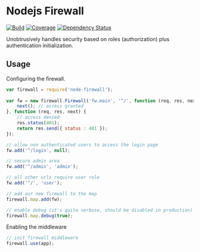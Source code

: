 # Nodejs Firewall

[![Build](https://travis-ci.org/plouc/node-firewall.png)](https://travis-ci.org/plouc/node-firewall)
[![Coverage](https://coveralls.io/repos/plouc/node-firewall/badge.png)](https://coveralls.io/r/plouc/node-firewall)
[![Dependency Status](https://david-dm.org/plouc/node-firewall.png)](https://david-dm.org/plouc/node-firewall)

Unobtrusively handles security based on roles (authorization) plus authentication initialization.

## Usage

Configuring the firewall.

```javascript
var firewall = require('node-firewall');
    
var fw = new firewall.Firewall('fw.main', '^/', function (req, res, next) {
    next(); // access granted
}, function (req, res, next) {
    // access denied
    res.status(401);
    return res.send({ status : 401 });
});

// allow non authenticated users to access the login page
fw.add('^/login', null);

// secure admin area
fw.add('^/admin', 'admin');

// all other urls require user role
fw.add('^/', 'user');

// add our new firewall to the map
firewall.map.add(fw);

// enable debug (it's quite verbose, should be disabled in production)
firewall.map.debug(true);
```

Enabling the middleware

```javascript
// init firewall middleware
firewall.use(app);
```
